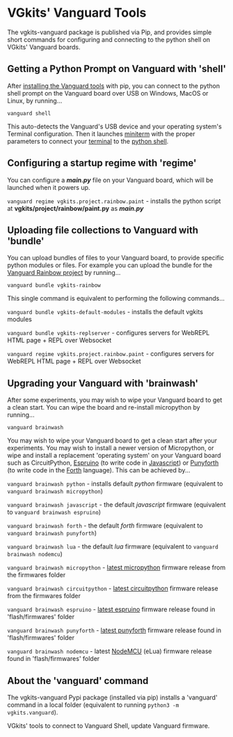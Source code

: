 # VGkits' Vanguard Tools

The vgkits-vanguard package is published via Pip, and provides simple short commands for configuring and connecting to the python shell on VGkits' Vanguard boards.

## Getting a Python Prompt on Vanguard with 'shell'

After [installing the Vanguard tools](https://vgkits.org/blog/vanguard-tools-howto/) with pip, you can connect to the python shell prompt on the Vanguard board over USB on Windows, MacOS or Linux, by running...

```
vanguard shell
```

This auto-detects the Vanguard's USB device and your operating system's Terminal configuration. Then it launches [miniterm](http://pyserial.readthedocs.io/en/latest/tools.html#module-serial.tools.miniterm) with the proper parameters to connect your [terminal](https://vgkits.org/blog/what-is-a-terminal/) to the [python shell](https://vgkits.org/blog/what-is-the-python-shell/).

## Configuring a startup regime with 'regime'

You can configure a ***main.py*** file on your Vanguard board, which will be launched when it powers up. 

`vanguard regime vgkits.project.rainbow.paint` - installs the python script at **vgkits/project/rainbow/paint.py** as ***main.py***


## Uploading file collections to Vanguard with 'bundle'

You can upload bundles of files to your Vanguard board, to provide specific python modules or files. For example you can upload the bundle for the [Vanguard Rainbow project](https://vgkits.org/blog/projects/rainbow/) by running...

```
vanguard bundle vgkits-rainbow
```

This single command is equivalent to performing the following commands...

`vanguard bundle vgkits-default-modules` - installs the default vgkits modules

`vanguard bundle vgkits-replserver` - configures servers for WebREPL HTML page + REPL over Websocket

`vanguard regime vgkits.project.rainbow.paint` - configures servers for WebREPL HTML page + REPL over Websocket

## Upgrading your Vanguard with 'brainwash'

After some experiments, you may wish to wipe your Vanguard board to get a clean start. You can wipe the board and re-install micropython by running...

```
vanguard brainwash
```

You may wish to wipe your Vanguard board to get a clean start after your experiments. You may wish to install a newer version of Micropython, or  wipe and install a replacement 'operating system' on your Vanguard board such as CircuitPython, [Espruino](http://www.espruino.com/EspruinoESP8266) (to write code in [Javascript](https://en.wikipedia.org/wiki/JavaScript)) or [Punyforth](https://github.com/zeroflag/punyforth) (to write code in the [Forth](https://en.wikipedia.org/wiki/Forth_(programming_language)) language). This can be achieved by...

`vanguard brainwash python` - installs default _python_ firmware (equivalent to `vanguard brainwash micropython`)

`vanguard brainwash javascript` - the default _javascript_ firmware (equivalent to `vanguard brainwash espruino`)

`vanguard brainwash forth` - the default _forth_ firmware (equivalent to `vanguard brainwash punyforth`)

`vanguard brainwash lua` - the default _lua_ firmware (equivalent to `vanguard brainwash nodemcu`)

`vanguard brainwash micropython` - [latest micropython](https://micropython.org/download#esp8266) firmware release from the firmwares folder

`vanguard brainwash circuitpython` - [latest circuitpython](https://github.com/adafruit/circuitpython/releases/latest) firmware release from the firmwares folder

`vanguard brainwash espruino` - [latest espruino](https://www.espruino.com/binaries/) firmware release found in 'flash/firmwares' folder

`vanguard brainwash punyforth` - [latest punyforth](https://github.com/zeroflag/punyforth/tree/master/arch/esp8266/bin) firmware release found in 'flash/firmwares' folder

`vanguard brainwash nodemcu` - latest [NodeMCU](https://github.com/nodemcu/nodemcu-firmware) (eLua) firmware release found in 'flash/firmwares' folder

## About the 'vanguard' command

The vgkits-vanguard Pypi package (installed via pip) installs a 'vanguard' command in a local folder (equivalent to running `python3 -m vgkits.vanguard`).

VGkits' tools to connect to Vanguard Shell, update Vanguard firmware.
